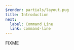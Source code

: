 ```yaml
---
$render: partials/layout.pug
title: Introduction
next:
  label: Command Line
  link: command-line
---
```


FIXME
